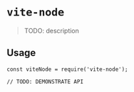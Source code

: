 # `vite-node`

> TODO: description

## Usage

```
const viteNode = require('vite-node');

// TODO: DEMONSTRATE API
```
